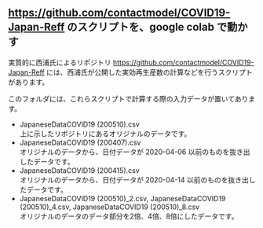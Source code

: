 ## https://github.com/contactmodel/COVID19-Japan-Reff のスクリプトを、google colab で動かす
実質的に西浦氏によるリポジトリ https://github.com/contactmodel/COVID19-Japan-Reff には、西浦氏が公開した実効再生産数の計算などを行うスクリプトがあります。<br>

このフォルダには、これらスクリプトで計算する際の入力データが置いてあります。
- JapaneseDataCOVID19 (200510).csv<br>
上に示したリポジトリにあるオリジナルのデータです。
- JapaneseDataCOVID19 (200407).csv<br>
オリジナルのデータから、日付データが 2020-04-06 以前のものを抜き出したデータです。
- JapaneseDataCOVID19 (200415).csv<br>
オリジナルのデータから、日付データが 2020-04-14 以前のものを抜き出したデータです。
- JapaneseDataCOVID19 (200510)_2.csv, JapaneseDataCOVID19 (200510)_4.csv, JapaneseDataCOVID19 (200510)_8.csv<br>
オリジナルのデータのデータ部分を2倍、4倍、8倍にしたデータです。
